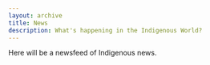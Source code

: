 ```yaml
---
layout: archive
title: News
description: What's happening in the Indigenous World?
---
```


Here will be a newsfeed of Indigenous news. 

